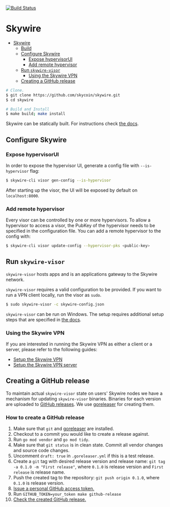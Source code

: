 [![Build Status](https://travis-ci.com/skycoin/skywire.svg?branch=master)](https://travis-ci.com/skycoin/skywire)

# Skywire


- [Skywire](#skywire)
  - [Build](#build)
  - [Configure Skywire](#configure-skywire)
    - [Expose hypervisorUI](#expose-hypervisorui)
    - [Add remote hypervisor](#add-remote-hypervisor)
  - [Run `skywire-visor`](#run-skywire-visor)
    - [Using the Skywire VPN](#using-the-skywire-vpn)
  - [Creating a GitHub release](#creating-a-github-release)

```bash
# Clone.
$ git clone https://github.com/skycoin/skywire.git
$ cd skywire

# Build and Install
$ make build; make install
```

Skywire can be statically built. For instructions check [the docs](docs/static-builds.md).

## Configure Skywire

### Expose hypervisorUI

In order to expose the hypervisor UI, generate a config file with `--is-hypervisor` flag:

```bash
$ skywire-cli visor gen-config --is-hypervisor
```

After starting up the visor, the UI will be exposed by default on `localhost:8000`.

### Add remote hypervisor

Every visor can be controlled by one or more hypervisors. To allow a hypervisor to access a visor, the PubKey of the hypervisor needs to be specified in the configuration file. You can add a remote hypervisor to the config with:

```bash
$ skywire-cli visor update-config --hypervisor-pks <public-key>
```

## Run `skywire-visor`

`skywire-visor` hosts apps and is an applications gateway to the Skywire network. 

`skywire-visor` requires a valid configuration to be provided. If you want to run a VPN client locally, run the visor as `sudo`. 

```bash
$ sudo skywire-visor -c skywire-config.json
```

`skywire-visor` can be run on Windows. The setup requires additional setup steps that are specified in [the docs](docs/windows-setup.md).

### Using the Skywire VPN

If you are interested in running the Skywire VPN as either a client or a server, please refer to the following guides:

- [Setup the Skywire VPN](https://github.com/skycoin/skywire/wiki/Setting-up-Skywire-VPN)
- [Setup the Skywire VPN server](https://github.com/skycoin/skywire/wiki/Setting-up-Skywire-VPN-server)

## Creating a GitHub release

To maintain actual `skywire-visor` state on users' Skywire nodes we have a mechanism for updating `skywire-visor` binaries.
Binaries for each version are uploaded to [GitHub releases](https://github.com/skycoin/skywire/releases/).
We use [goreleaser](https://goreleaser.com) for creating them.

### How to create a GitHub release

1. Make sure that `git` and [goreleaser](https://goreleaser.com/install) are installed.
2. Checkout to a commit you would like to create a release against.
3. Run `go mod vendor` and `go mod tidy`. 
4. Make sure that `git status` is in clean state. Commit all vendor changes and source code changes.
5. Uncomment `draft: true` in `.goreleaser.yml` if this is a test release.
6. Create a `git` tag with desired release version and release name: `git tag -a 0.1.0 -m "First release"`,
where `0.1.0` is release version and `First release` is release name.
5. Push the created tag to the repository: `git push origin 0.1.0`, where `0.1.0` is release version.
6. [Issue a personal GitHub access token.](https://github.com/settings/tokens)
7. Run `GITHUB_TOKEN=your_token make github-release`
8. [Check the created GitHub release.](https://github.com/skycoin/skywire/releases/)
